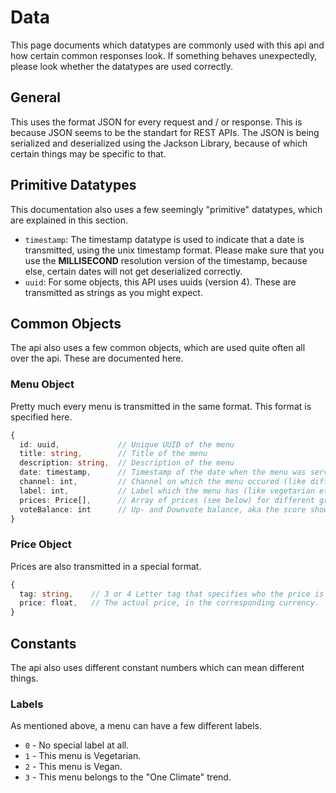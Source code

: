 # Data

This page documents which datatypes are commonly used with this api and how certain common responses look. If something
behaves unexpectedly, please look whether the datatypes are used correctly.

## General

This uses the format JSON for every request and / or response. This is because JSON seems to be the standart for REST
APIs. The JSON is being serialized and deserialized using the Jackson Library, because of which certain things may be
specific to that.

## Primitive Datatypes

This documentation also uses a few seemingly "primitive" datatypes, which are explained in this section.

* ```timestamp```: The timestamp datatype is used to indicate that a date is transmitted, using the unix timestamp
  format. Please make sure that you use the **MILLISECOND** resolution version of the timestamp, because else, certain
  dates will not get deserialized correctly.
* ```uuid```: For some objects, this API uses uuids (version 4). These are transmitted as strings as you might expect.

## Common Objects

The api also uses a few common objects, which are used quite often all over the api. These are documented here.

### Menu Object
Pretty much every menu is transmitted in the same format. This format is specified here.

```typescript 
{
  id: uuid,             // Unique UUID of the menu
  title: string,        // Title of the menu
  description: string,  // Description of the menu
  date: timestamp,      // Timestamp of the date when the menu was served
  channel: int,         // Channel on which the menu occured (like different menu types)
  label: int,           // Label which the menu has (like vegetarian etc.).
  prices: Price[],      // Array of prices (see below) for different groups of customers.
  voteBalance: int      // Up- and Downvote balance, aka the score shown between the buttons.
}
```

### Price Object
Prices are also transmitted in a special format.

```typescript 
{
  tag: string,    // 3 or 4 Letter tag that specifies who the price is for.
  price: float,   // The actual price, in the corresponding currency.
}
```

## Constants
The api also uses different constant numbers which can mean different things.

### Labels
As mentioned above, a menu can have a few different labels.
* ```0``` - No special label at all.
* ```1``` - This menu is Vegetarian.
* ```2``` - This menu is Vegan.
* ```3``` - This menu belongs to the "One Climate" trend.